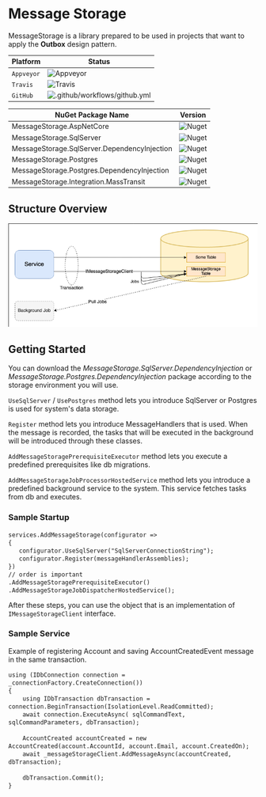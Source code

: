 # Message Storage

MessageStorage is a library prepared to be used in projects that want to apply the **Outbox** design pattern.

| Platform | Status |
| ------- | ----- |
| `Appveyor` | ![Appveyor](https://img.shields.io/appveyor/tests/AdemCatamak/MessageStorage&compact_message) |
| `Travis` | ![Travis](https://travis-ci.com/AdemCatamak/MessageStorage.svg?branch=master) |
| `GitHub` | ![.github/workflows/github.yml](https://github.com/AdemCatamak/MessageStorage/workflows/.github/workflows/github.yml/badge.svg?branch=master) |


| NuGet Package Name | Version |
| ------- | ----- |
| MessageStorage.AspNetCore | ![Nuget](https://img.shields.io/nuget/v/MessageStorage.AspNetCore.svg) | 
| MessageStorage.SqlServer | ![Nuget](https://img.shields.io/nuget/v/MessageStorage.SqlServer.svg) |
| MessageStorage.SqlServer.DependencyInjection | ![Nuget](https://img.shields.io/nuget/v/MessageStorage.SqlServer.DependencyInjection.svg) |
| MessageStorage.Postgres | ![Nuget](https://img.shields.io/nuget/v/MessageStorage.Postgres.svg) |
| MessageStorage.Postgres.DependencyInjection | ![Nuget](https://img.shields.io/nuget/v/MessageStorage.Postgres.DependencyInjection.svg) |
| MessageStorage.Integration.MassTransit | ![Nuget](https://img.shields.io/nuget/v/MessageStorage.Integration.MassTransit.svg) |

## Structure Overview

<img src="./Doc/MessageStorage.png" alt="message-storage structure overview">

## Getting Started

You can download the _MessageStorage.SqlServer.DependencyInjection_ or _MessageStorage.Postgres.DependencyInjection_ package
according to the storage environment you will use.

`UseSqlServer` / `UsePostgres` method lets you introduce SqlServer or Postgres is used for system's data storage.

`Register` method lets you introduce MessageHandlers that is used. When the message is recorded, the tasks that will be
executed in the background will be introduced through these classes.

`AddMessageStoragePrerequisiteExecutor` method lets you execute a predefined prerequisites like db migrations.

`AddMessageStorageJobProcessorHostedService` method lets you introduce a predefined background service to the system. This
service fetches tasks from db and executes.

### Sample Startup

 ```
 services.AddMessageStorage(configurator =>
 {
    configurator.UseSqlServer("SqlServerConnectionString");
    configurator.Register(messageHandlerAssemblies);
 })
 // order is important
 .AddMessageStoragePrerequisiteExecutor()
 .AddMessageStorageJobDispatcherHostedService();
 ```

After these steps, you can use the object that is an implementation of `IMessageStorageClient` interface.

### Sample Service

Example of registering Account and saving AccountCreatedEvent message in the same transaction.

```
using (IDbConnection connection = _connectionFactory.CreateConnection())
{
    using IDbTransaction dbTransaction = connection.BeginTransaction(IsolationLevel.ReadCommitted);
    await connection.ExecuteAsync( sqlCommandText, sqlCommandParameters, dbTransaction);

    AccountCreated accountCreated = new AccountCreated(account.AccountId, account.Email, account.CreatedOn); 
    await _messageStorageClient.AddMessageAsync(accountCreated, dbTransaction);

    dbTransaction.Commit();
}
```
